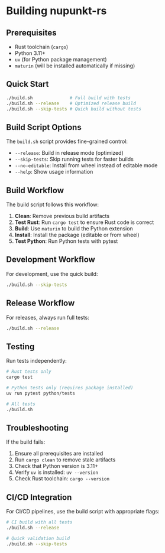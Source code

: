 # Building nupunkt-rs

## Prerequisites

- Rust toolchain (`cargo`)
- Python 3.11+
- `uv` (for Python package management)
- `maturin` (will be installed automatically if missing)

## Quick Start

```bash
./build.sh              # Full build with tests
./build.sh --release    # Optimized release build
./build.sh --skip-tests # Quick build without tests
```

## Build Script Options

The `build.sh` script provides fine-grained control:

- `--release`: Build in release mode (optimized)
- `--skip-tests`: Skip running tests for faster builds
- `--no-editable`: Install from wheel instead of editable mode
- `--help`: Show usage information

## Build Workflow

The build script follows this workflow:

1. **Clean**: Remove previous build artifacts
2. **Test Rust**: Run `cargo test` to ensure Rust code is correct
3. **Build**: Use `maturin` to build the Python extension
4. **Install**: Install the package (editable or from wheel)
5. **Test Python**: Run Python tests with pytest

## Development Workflow

For development, use the quick build:

```bash
./build.sh --skip-tests
```

## Release Workflow

For releases, always run full tests:

```bash
./build.sh --release
```

## Testing

Run tests independently:

```bash
# Rust tests only
cargo test

# Python tests only (requires package installed)
uv run pytest python/tests

# All tests
./build.sh
```

## Troubleshooting

If the build fails:

1. Ensure all prerequisites are installed
2. Run `cargo clean` to remove stale artifacts
3. Check that Python version is 3.11+
4. Verify `uv` is installed: `uv --version`
5. Check Rust toolchain: `cargo --version`

## CI/CD Integration

For CI/CD pipelines, use the build script with appropriate flags:

```bash
# CI build with all tests
./build.sh --release

# Quick validation build
./build.sh --skip-tests
```